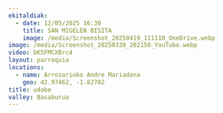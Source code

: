 ```yaml
---
ekitaldiak:
  - date: 12/05/2025 16:30
    title: SAN MIGELEN BISITA
    image: /media/Screenshot_20250419_111110_OneDrive.webp
image: /media/Screenshot_20250330_202150_YouTube.webp
video: bK5FMCXBrc4
layout: parroquia
locations:
  - name: Arrosarioko Andre Mariadena
    geo: 42.97462, -1.82702
title: udabe
valley: Basaburua
---
```

